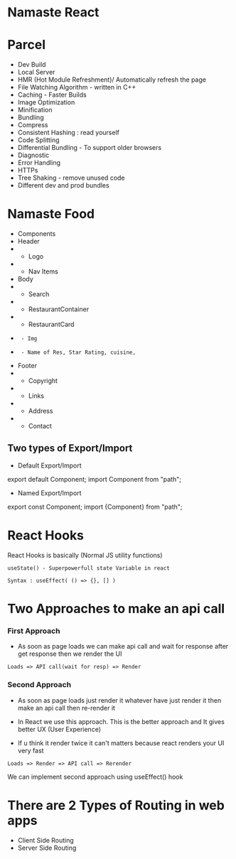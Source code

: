 # Namaste React

# Parcel

- Dev Build
- Local Server
- HMR (Hot Module Refreshment)/ Automatically refresh the page
- File Watching Algorithm - written in C++
- Caching - Faster Builds
- Image Optimization
- Minification
- Bundling
- Compress
- Consistent Hashing : read yourself
- Code Splitting
- Differential Bundling - To support older browsers
- Diagnostic
- Error Handling
- HTTPs
- Tree Shaking - remove unused code
- Different dev and prod bundles

# Namaste Food

- Components
- Header
- - Logo
- - Nav Items
- Body
- - Search
- - RestaurantContainer
- - RestaurantCard
-      - Img
-      - Name of Res, Star Rating, cuisine,
- Footer
- - Copyright
- - Links
- - Address
- - Contact

## Two types of Export/Import

- Default Export/Import

export default Component;
import Component from "path";

- Named Export/Import

export const Component;
import {Component} from "path";


# React Hooks

React Hooks is basically (Normal JS utility functions)

    useState() - Superpowerfull state Variable in react
    
 `Syntax : useEffect( () => {}, [] ) `

# Two Approaches to make an api call 

### First Approach

- As soon as page loads we can make api call and wait for response after get response then we render the UI 

`Loads => API call(wait for resp) => Render`

### Second Approach

- As soon as page loads just render it whatever have just render it then make an api call then re-render it 

- In React we use this approach. This is the better approach and It gives better UX (User Experience) 

- If u think it render twice it can't matters because react renders your UI very fast  

`Loads => Render => API call => Rerender `

We can implement second approach using useEffect() hook 

#  There are 2 Types of Routing in web apps

- Client Side Routing
- Server Side Routing
